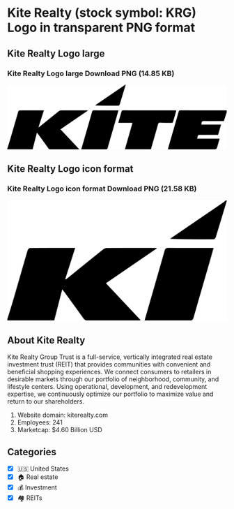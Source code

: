 # Kite Realty (stock symbol: KRG) Logo in transparent PNG format

## Kite Realty Logo large

### Kite Realty Logo large Download PNG (14.85 KB)

![Kite Realty Logo large Download PNG (14.85 KB)](/img/orig/KRG_BIG-f85729fd.png)

## Kite Realty Logo icon format

### Kite Realty Logo icon format Download PNG (21.58 KB)

![Kite Realty Logo icon format Download PNG (21.58 KB)](/img/orig/KRG-4ad58780.png)

## About Kite Realty

Kite Realty Group Trust is a full-service, vertically integrated real estate investment trust (REIT) that provides communities with convenient and beneficial shopping experiences. We connect consumers to retailers in desirable markets through our portfolio of neighborhood, community, and lifestyle centers. Using operational, development, and redevelopment expertise, we continuously optimize our portfolio to maximize value and return to our shareholders.

1. Website domain: kiterealty.com
2. Employees: 241
3. Marketcap: $4.60 Billion USD


## Categories
- [x] 🇺🇸 United States
- [x] 🏠 Real estate
- [x] 💰 Investment
- [x] 🏘️ REITs
